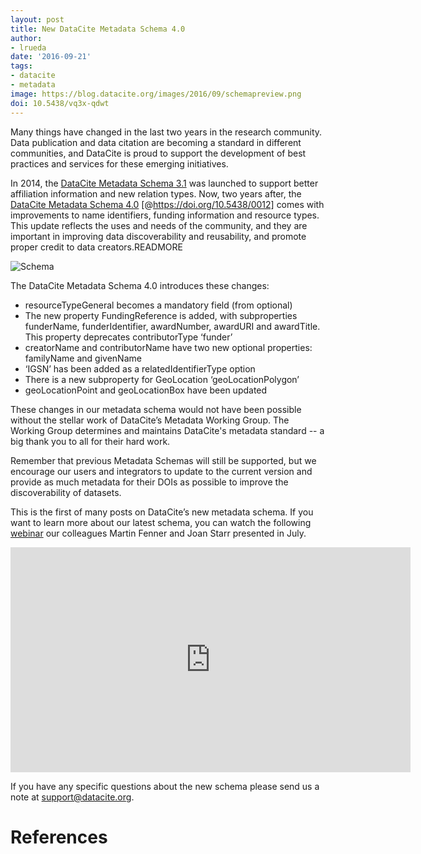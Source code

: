 ```yaml
---
layout: post
title: New DataCite Metadata Schema 4.0
author: 
- lrueda
date: '2016-09-21'
tags:
- datacite
- metadata
image: https://blog.datacite.org/images/2016/09/schemapreview.png
doi: 10.5438/vq3x-qdwt
---
```

Many things have changed in the last two years in the research community. Data publication and data citation are becoming a standard in different communities, and DataCite is proud to support the development of best practices and services for these emerging initiatives.

In 2014, the [DataCite Metadata Schema 3.1](http://schema.datacite.org/meta/kernel-3.1/) was launched to support better affiliation information and new relation types. Now, two years after, the [DataCite Metadata Schema 4.0](https://schema.datacite.org/meta/kernel-4.0/) [@https://doi.org/10.5438/0012] comes with improvements to name identifiers, funding information and resource types. This update reflects the uses and needs of the community, and they are important in improving data discoverability and reusability, and promote proper credit to data creators.READMORE

![Schema](/images/2016/09/schema.svg)

The DataCite Metadata Schema 4.0 introduces these changes:

* resourceTypeGeneral becomes a mandatory field (from optional)
* The new property FundingReference is added, with subproperties funderName, funderIdentifier, awardNumber, awardURI and awardTitle. This property deprecates contributorType ‘funder’
* creatorName and contributorName have two new optional properties: familyName and givenName
* ‘IGSN’ has been added as a relatedIdentifierType option
* There is a new subproperty for GeoLocation ‘geoLocationPolygon’
* geoLocationPoint and geoLocationBox have been updated

These changes in our metadata schema would not have been possible without the stellar work of DataCite’s Metadata Working Group. The Working Group determines and maintains DataCite's metadata standard -- a big thank you to all for their hard work.

Remember that previous Metadata Schemas will still be supported, but we encourage our users and integrators to update to the current version and provide as much metadata for their DOIs as possible to improve the discoverability of datasets.

This is the first of many posts on DataCite’s new metadata schema. If you want to learn more about our latest schema, you can watch the following [webinar](https://blog.datacite.org/metadata-schema-4-webinar/) our colleagues Martin Fenner and Joan Starr presented in July.

<iframe src="https://player.vimeo.com/video/172929697" width="640" height="360" frameborder="0" webkitallowfullscreen mozallowfullscreen allowfullscreen></iframe>


If you have any specific questions about the new schema please send us a note at [support@datacite.org](mailto:support@datacite.org).

# References
